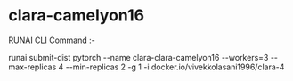 # clara-camelyon16




RUNAI CLI Command :-


runai submit-dist pytorch --name clara-clara-camelyon16 --workers=3 --max-replicas 4 --min-replicas 2 -g 1 -i docker.io/vivekkolasani1996/clara-4
